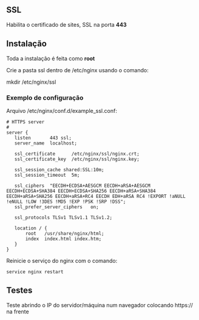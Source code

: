 ## SSL
Habilita o certificado de sites, SSL na porta **443**

## Instalação
Toda a instalação é feita como **root**

Crie a pasta ssl dentro de /etc/nginx usando o comando:

mkdir /etc/nginx/ssl

### Exemplo de configuração
Arquivo /etc/nginx/conf.d/example_ssl.conf:

```
# HTTPS server
#
server {
   listen       443 ssl;
   server_name  localhost;

   ssl_certificate      /etc/nginx/ssl/nginx.crt;
   ssl_certificate_key  /etc/nginx/ssl/nginx.key;

   ssl_session_cache shared:SSL:10m;
   ssl_session_timeout  5m;

   ssl_ciphers  "EECDH+ECDSA+AESGCM EECDH+aRSA+AESGCM EECDH+ECDSA+SHA384 EECDH+ECDSA+SHA256 EECDH+aRSA+SHA384 EECDH+aRSA+SHA256 EECDH+aRSA+RC4 EECDH EDH+aRSA RC4 !EXPORT !aNULL !eNULL !LOW !3DES !MD5 !EXP !PSK !SRP !DSS";
   ssl_prefer_server_ciphers   on;

   ssl_protocols TLSv1 TLSv1.1 TLSv1.2;

   location / {
       root   /usr/share/nginx/html;
       index  index.html index.htm;
   }
}
```

Reinicie o serviço do nginx com o comando:

`service nginx restart`

## Testes

Teste abrindo o IP do servidor/máquina num navegador colocando https:// na frente
